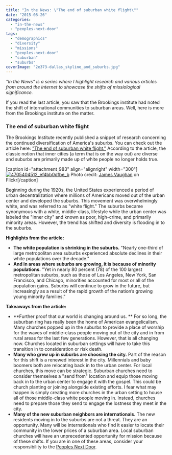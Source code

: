 ```yaml
---
title: "In the News: \"The end of suburban white flight\""
date: "2015-08-26"
categories: 
  - "in-the-news"
  - "peoples-next-door"
tags: 
  - "demographics"
  - "diversity"
  - "missions"
  - "peoples-next-door"
  - "suburban"
  - "suburbs"
coverImage: "2e373-dallas_skyline_and_suburbs.jpg"
---
```


_"In the News" is a series where I highlight research and various articles from around the internet to showcase the shifts of missiological significance._ 

If you read the last article, you saw that the Brookings institute had noted the shift of international communities to suburban areas. Well, here is more from the Brookings institute on the matter.

### The end of suburban white flight

The Brookings Institute recently published a snippet of research concerning the continued diversification of America's suburbs. You can check out the article here: ["The end of suburban white flight."](http://www.brookings.edu/blogs/the-avenue/posts/2015/07/23-suburban-white-flight-frey) According to the article, the classic notion that inner cities (a term that is on the way out) are diverse and suburbs are primarily made up of white people no longer holds true.

\[caption id="attachment\_983" align="alignright" width="300"\][![4705404512_ef4bb0dfbe_b](https://keelancook.files.wordpress.com/2020/08/92691-4705404512_ef4bb0dfbe_b.jpg?w=300&h=209)](https://keelancook.files.wordpress.com/2020/08/92691-4705404512_ef4bb0dfbe_b.jpg) Photo credit: [James Vaughan](https://www.flickr.com/photos/x-ray_delta_one/4705404512/in/photolist-8aNqQ1-83h9tX-7Swwyw-8iXmvp-7nUUPR-7ptzJA-7ppGii-839ZTh-7n2iDE-7nVhHt-7nUQep-7nZ6ML-8euNMt-7VxfAN-7MsPaM-7Hwzdq-8rSf9E-82121J-8nkSMv-7ZZuvs-7Vx5QA-7SWFS5-849VLE-7P9zNv-7i9xMa-8b3WQL-7SwwC3-7ptzpA-7oEdyW-7MwM4j-7L4c7R-7m8gKM-8aZDbX-849WS3-7ZZuh9-7Vg3am-7ptzrU-7mhNUH-7mmW6r-7iDpcS-6YzPjf-8u5wvJ-8noZBu-7Vu1ov-7Qm8UZ-8aZDtD-8ugVUz-7k9DXB-7LHQxB-87Knmy) on Flickr\[/caption\]

Beginning during the 1920s, the United States experienced a period of urban decentralization where millions of Americans moved out of the urban center and developed the suburbs. This movement was overwhelmingly white, and was referred to as "white flight." The suburbs became synonymous with a white, middle-class, lifestyle while the urban center was labeled the "inner city" and known as poor, high-crime, and primarily minority areas. However, the trend has shifted and diversity is flooding in to the suburbs.

**Highlights from the article:**

- **The white population is shrinking in the suburbs.** "Nearly one-third of large metropolitan area suburbs experienced absolute declines in their white populations over the decade."
- **And in areas where suburbs are growing, it is because of minority populations.** "Yet in nearly 80 percent (78) of the 100 largest metropolitan suburbs, such as those of Los Angeles, New York, San Francisco, and Chicago, minorities accounted for most or all of the population gains. Suburbs will continue to grow in the future, but increasingly as a result of the rapid growth of the nation’s growing young minority families."

**Takeaways from the article:**

- **Further proof that our world is changing around us. ** For so long, the suburban ring has really been the home of American evangelicalism. Many churches popped up in the suburbs to provide a place of worship for the waves of middle-class people moving out of the city and in from rural areas for the last few generations. However, that is all changing now. Churches located in suburban settings will have to take this transition in to consideration or risk death.
- **Many who grew up in suburbs are choosing the city.** Part of the reason for this shift is a renewed interest in the city. Millennials and baby boomers both are relocating back in to the urban center. For local churches, this move can be strategic. Suburban churches need to consider themselves a "send from" location and equip those moving back in to the urban center to engage it with the gospel. This could be church planting or joining alongside existing efforts. I fear what may happen is simply creating more churches in the urban setting to house all of those middle-class white people moving in. Instead, churches need to prepare those they send to engage the lostness they meet in the city.
- **Many of the new suburban neighbors are internationals.** The new residents moving in to the suburbs are not a threat. They are an opportunity. Many will be internationals who find it easier to locate their community in the lower prices of a suburban area. Local suburban churches will have an unprecedented opportunity for mission because of these shifts. If you are in one of these areas, consider your responsibility to the [Peoples Next Door](http://blog.keelancook.com/2015/07/the-peoples-next-door.html).
